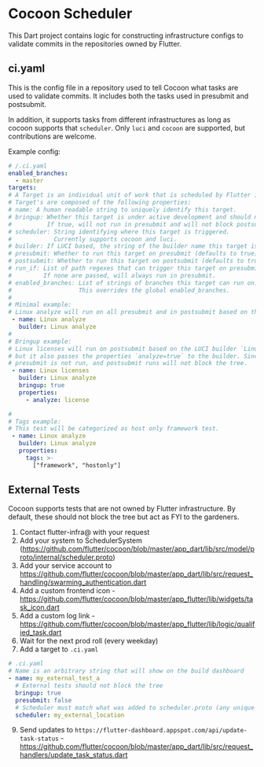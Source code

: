 # Cocoon Scheduler

This Dart project contains logic for constructing infrastructure configs
to validate commits in the repositories owned by Flutter.

## ci.yaml

This is the config file in a repository used to tell Cocoon what tasks are used
to validate commits. It includes both the tasks used in presubmit and postsubmit.

In addition, it supports tasks from different infrastructures as long as cocoon
supports that `scheduler`. Only `luci` and `cocoon` are supported, but contributions
are welcome.

Example config:
```yaml
# /.ci.yaml
enabled_branches:
  - master
targets:
# A Target is an individual unit of work that is scheduled by Flutter infra
# Target's are composed of the following properties:
# name: A human readable string to uniquely identify this target.
# bringup: Whether this target is under active development and should not block the tree.
#          If true, will not run in presubmit and will not block postsubmit.
# scheduler: String identifying where this target is triggered.
#            Currently supports cocoon and luci.
# builder: If LUCI based, the string of the builder name this target is scheduled on.
# presubmit: Whether to run this target on presubmit (defaults to true).
# postsubmit: Whether to run this target on postsubmit (defaults to true).
# run_if: List of path regexes that can trigger this target on presubmit.
#         If none are passed, will always run in presubmit.
# enabled_branches: List of strings of branches this target can run on.
#                   This overrides the global enabled_branches.
#
# Minimal example:
# Linux analyze will run on all presubmit and in postsubmit based on the LUCI builder `Linux analyze`.
 - name: Linux analyze
   builder: Linux analyze
#
# Bringup example:
# Linux licenses will run on postsubmit based on the LUCI builder `Linux analyze`,
# but it also passes the properties `analyze=true` to the builder. Since `bringup=true`,
# presubmit is not run, and postsubmit runs will not block the tree.
 - name: Linux licenses
   builder: Linux analyze
   bringup: true
   properties:
     - analyze: license

#
# Tags example:
# This test will be categorized as host only framework test.
 - name: Linux analyze
   builder: Linux analyze
   properties:
     tags: >-
       ["framework", "hostonly"]
```

## External Tests

Cocoon supports tests that are not owned by Flutter infrastructure. By default, these should not block the tree but act as FYI to the gardeners.

1. Contact flutter-infra@ with your request
2. Add your system to SchedulerSystem (https://github.com/flutter/cocoon/blob/master/app_dart/lib/src/model/proto/internal/scheduler.proto)
3. Add your service account to https://github.com/flutter/cocoon/blob/master/app_dart/lib/src/request_handling/swarming_authentication.dart
4. Add a custom frontend icon - https://github.com/flutter/cocoon/blob/master/app_flutter/lib/widgets/task_icon.dart
5. Add a custom log link - https://github.com/flutter/cocoon/blob/master/app_flutter/lib/logic/qualified_task.dart
6. Wait for the next prod roll (every weekday)
7. Add a target to `.ci.yaml`
```yaml
# .ci.yaml
# Name is an arbitrary string that will show on the build dashboard
- name: my_external_test_a
  # External tests should not block the tree
  bringup: true
  presubmit: false
  # Scheduler must match what was added to scheduler.proto (any unique name works)
  scheduler: my_external_location
```
9. Send updates to `https://flutter-dashboard.appspot.com/api/update-task-status` - https://github.com/flutter/cocoon/blob/master/app_dart/lib/src/request_handlers/update_task_status.dart
